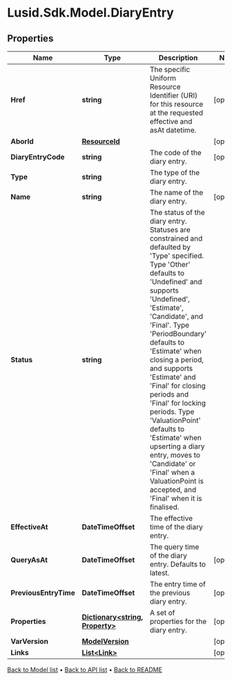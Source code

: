 # Lusid.Sdk.Model.DiaryEntry

## Properties

Name | Type | Description | Notes
------------ | ------------- | ------------- | -------------
**Href** | **string** | The specific Uniform Resource Identifier (URI) for this resource at the requested effective and asAt datetime. | [optional] 
**AborId** | [**ResourceId**](ResourceId.md) |  | [optional] 
**DiaryEntryCode** | **string** | The code of the diary entry. | [optional] 
**Type** | **string** | The type of the diary entry. | 
**Name** | **string** | The name of the diary entry. | [optional] 
**Status** | **string** | The status of the diary entry. Statuses are constrained and defaulted by &#39;Type&#39; specified.   Type &#39;Other&#39; defaults to &#39;Undefined&#39; and supports &#39;Undefined&#39;, &#39;Estimate&#39;, &#39;Candidate&#39;, and &#39;Final&#39;.  Type &#39;PeriodBoundary&#39; defaults to &#39;Estimate&#39; when closing a period, and supports &#39;Estimate&#39; and &#39;Final&#39; for closing periods and &#39;Final&#39; for locking periods.  Type &#39;ValuationPoint&#39; defaults to &#39;Estimate&#39; when upserting a diary entry, moves to &#39;Candidate&#39; or &#39;Final&#39; when a ValuationPoint is accepted, and &#39;Final&#39; when it is finalised. | 
**EffectiveAt** | **DateTimeOffset** | The effective time of the diary entry. | 
**QueryAsAt** | **DateTimeOffset** | The query time of the diary entry. Defaults to latest. | [optional] 
**PreviousEntryTime** | **DateTimeOffset** | The entry time of the previous diary entry. | [optional] 
**Properties** | [**Dictionary&lt;string, Property&gt;**](Property.md) | A set of properties for the diary entry. | [optional] 
**VarVersion** | [**ModelVersion**](ModelVersion.md) |  | [optional] 
**Links** | [**List&lt;Link&gt;**](Link.md) |  | [optional] 

[Back to Model list](../README.md#documentation-for-models) &#8226; [Back to API list](../README.md#documentation-for-api-endpoints) &#8226; [Back to README](../README.md)

